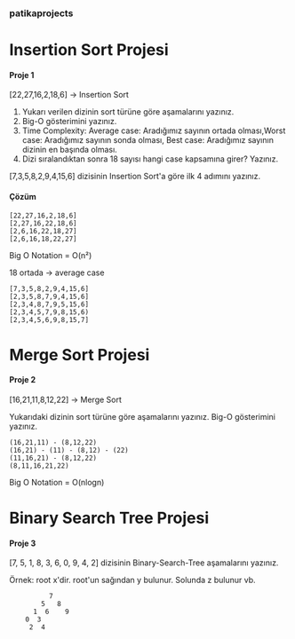 ### patikaprojects

# Insertion Sort Projesi

#### Proje 1
[22,27,16,2,18,6] -> Insertion Sort

1. Yukarı verilen dizinin sort türüne göre aşamalarını yazınız.
2. Big-O gösterimini yazınız.
3. Time Complexity: Average case: Aradığımız sayının ortada olması,Worst case: Aradığımız sayının sonda olması, Best case: Aradığımız sayının dizinin en başında olması.
4. Dizi sıralandıktan sonra 18 sayısı hangi case kapsamına girer? Yazınız.

[7,3,5,8,2,9,4,15,6] dizisinin Insertion Sort'a göre ilk 4 adımını yazınız.

#### Çözüm

    [22,27,16,2,18,6]
    [2,27,16,22,18,6]
    [2,6,16,22,18,27]
    [2,6,16,18,22,27]

Big O Notation = O(n²)

18 ortada → average case

    [7,3,5,8,2,9,4,15,6]
    [2,3,5,8,7,9,4,15,6]
    [2,3,4,8,7,9,5,15,6]
    [2,3,4,5,7,9,8,15,6)
    [2,3,4,5,6,9,8,15,7]
    
# Merge Sort Projesi
    
#### Proje 2
[16,21,11,8,12,22] -> Merge Sort

Yukarıdaki dizinin sort türüne göre aşamalarını yazınız.
Big-O gösterimini yazınız.

    (16,21,11) - (8,12,22)
    (16,21) - (11) - (8,12) - (22)
    (11,16,21) - (8,12,22)
    (8,11,16,21,22)
    
Big O Notation = O(nlogn)

# Binary Search Tree Projesi

#### Proje 3
[7, 5, 1, 8, 3, 6, 0, 9, 4, 2] dizisinin Binary-Search-Tree aşamalarını yazınız.

Örnek: root x'dir. root'un sağından y bulunur. Solunda z bulunur vb.

              7
            5   8
          1  6    9
        0  3       
         2  4
            
